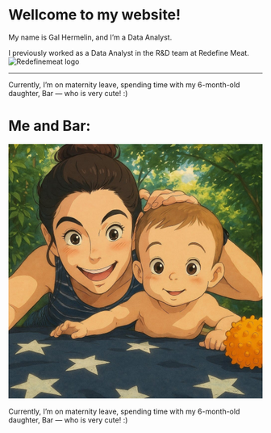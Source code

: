 # Wellcome to my website!
My name is Gal Hermelin, and I’m a Data Analyst.


I previously worked as a Data Analyst in the R&D team at Redefine Meat. ![Redefinemeat logo](https://www.google.com/url?sa=i&url=https%3A%2F%2Fjcpisani.com%2Fbrand%2Fredefine-meat%2F&psig=AOvVaw2KK-5QNAV-AojvJoEEgQMc&ust=1744011427507000&source=images&cd=vfe&opi=89978449&ved=0CBQQjRxqFwoTCLiDzNLzwowDFQAAAAAdAAAAABAE)

---
Currently, I’m on maternity leave, spending time with my 6-month-old daughter, Bar — who is very cute! :)

# Me and Bar:

![a pic of me and Bar](https://github.com/Galherm/Galherm.github.io/blob/main/IMG-20250403-WA0002.jpg)


Currently, I’m on maternity leave, spending time with my 6-month-old daughter, Bar — who is very cute! :)
